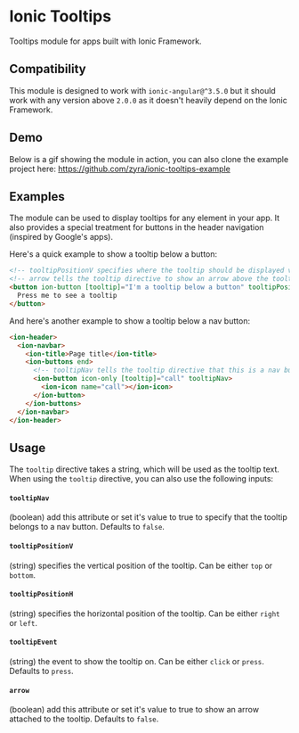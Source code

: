 # Ionic Tooltips
Tooltips module for apps built with Ionic Framework.

## Compatibility
This module is designed to work with `ionic-angular@^3.5.0` but it should work with any version above `2.0.0` as it doesn't heavily depend on the Ionic Framework.

## Demo
Below is a gif showing the module in action, you can also clone the example project here: https://github.com/zyra/ionic-tooltips-example
<!-- TODO add gif here -->

## Examples

The module can be used to display tooltips for any element in your app. It also provides a special treatment for buttons in the header navigation (inspired by Google's apps).

Here's a quick example to show a tooltip below a button:
```html
<!-- tooltipPositionV specifies where the tooltip should be displayed vertically, can be either top or bottom -->
<!-- arrow tells the tooltip directive to show an arrow above the tooltip box -->
<button ion-button [tooltip]="I'm a tooltip below a button" tooltipPositionV="bottom" arrow>
  Press me to see a tooltip
</button>
```

And here's another example to show a tooltip below a nav button:
```html
<ion-header>
  <ion-navbar>
    <ion-title>Page title</ion-title>
    <ion-buttons end>
      <!-- tooltipNav tells the tooltip directive that this is a nav button -->
      <ion-button icon-only [tooltip]="call" tooltipNav>
        <ion-icon name="call"></ion-icon>
      </ion-button>
    </ion-buttons>
  </ion-navbar>
</ion-header>
```

## Usage

The `tooltip` directive takes a string, which will be used as the tooltip text. When using the `tooltip` directive, you can also use the following inputs:

#### `tooltipNav`
(boolean) add this attribute or set it's value to true to specify that the tooltip belongs to a nav button. Defaults to `false`.

#### `tooltipPositionV`
(string) specifies the vertical position of the tooltip. Can be either `top` or `bottom`.

#### `tooltipPositionH`
(string) specifies the horizontal position of the tooltip. Can be either `right` or `left`.

#### `tooltipEvent`
(string) the event to show the tooltip on. Can be either `click` or `press`. Defaults to `press`.

#### `arrow`
(boolean) add this attribute or set it's value to true to show an arrow attached to the tooltip. Defaults to `false`.

